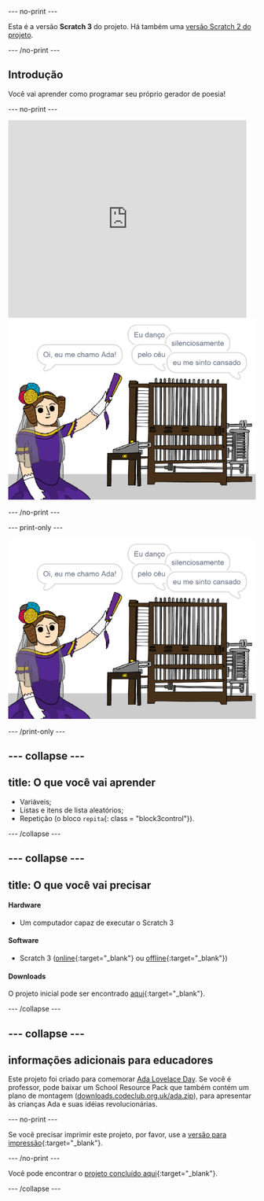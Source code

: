 \--- no-print \---

Esta é a versão **Scratch 3** do projeto. Há também uma [versão Scratch 2 do projeto](https://projects.raspberrypi.org/en/projects/poetry-generator-scratch2).

\--- /no-print \---

## Introdução

Você vai aprender como programar seu próprio gerador de poesia!

\--- no-print \---

<div class="scratch-preview">
  <iframe allowtransparency="true" width="485" height="402" src="https://scratch.mit.edu/projects/embed/77844926/?autostart=false" frameborder="0" scrolling="no"></iframe>
  <img src="images/poetry-final.png">
</div>

\--- /no-print \---

\--- print-only \---

![game screenshot](images/poetry-final.png)

\--- /print-only \---

## \--- collapse \---

## title: O que você vai aprender

+ Variáveis;
+ Listas e itens de lista aleatórios;
+ Repetição (o bloco `repita`{: class = "block3control"}).

\--- /collapse \---

## \--- collapse \---

## title: O que você vai precisar

#### Hardware

+ Um computador capaz de executar o Scratch 3

#### Software

+ Scratch 3 ([online](https://rpf.io/scratchon){:target="_blank"} ou [offline](https://rpf.io/scratchoff){:target="_blank"})

#### Downloads

O projeto inicial pode ser encontrado [aqui](https://rpf.io/p/pt-BR/poetry-generator-go){:target="_blank"}.

\--- /collapse \---

## \--- collapse \---

## informações adicionais para educadores

Este projeto foi criado para comemorar [Ada Lovelace Day](https://findingada.com). Se você é professor, pode baixar um School Resource Pack que também contém um plano de montagem ([downloads.codeclub.org.uk/ada.zip](http://downloads.codeclub.org.uk/ada.zip)), para apresentar às crianças Ada e suas idéias revolucionárias.

\--- no-print \---

Se você precisar imprimir este projeto, por favor, use a [versão para impressão](https://projects.raspberrypi.org/en/projects/poetry-generator/print){:target="_blank"}.

\--- /no-print \---

Você pode encontrar o [projeto concluído aqui](https://rpf.io/p/pt-BR/poetry-generator-get){:target="_blank"}.

\--- /collapse \---